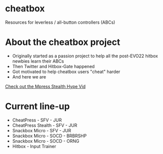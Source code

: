 # cheatbox
Resources for leverless / all-button controllers (ABCs)

# About the cheatbox project
- Originally started as a passion project to help all the post-EVO22 hitbox newbies learn their ABCs
- Then Twitter and Hitbox-Gate happened
- Got motivated to help cheatbox users "cheat" harder
- And here we are

[Check out the Mpress Stealth Hype Vid](https://twitter.com/noe_perez_/status/1565812427530420225)

# Current line-up
- CheatPress - SFV - JUR
- CheatPress Stealth - SFV - JUR
- Snackbox Micro - SFV - JUR
- Snackbox Micro - SOCD - BRBRSHP
- Snackbox Micro - SOCD - ORNG
- Hitbox - Input Trainer
